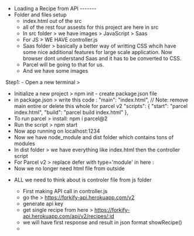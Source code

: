 - Loading a Recipe from API -------
- Folder and files setup
  - index.html out of the src
  - all of the rest four assests for this project are here in src
  - In src folder > we have images > JavaScript > Saas
  - For JS > WE HAVE controller.js
  - Saas folder > basically a better way of writting CSS whcih have some nice additional features for large scale application. Now browser dont understand Saas and it has to be converted to CSS.
  - Parcel will be going to that for us.
  - And we have some images

Step1: - Open a new terminal >

- Initialize a new project > npm init - create package.json file
- in package.json > write this code :
  "main": "index.html", // Note: remove main entire or delete this whole for parcel v2
  "scripts": {
  "start": "parcel index.html",
  "build": "parcel build index.html"
  },
- To run parcel > install: npm i parcel@2
- Run the script > npm start
- Now app running on localhost:1234
- Now we have node_module and dist folder which contains tons of modules
- In dist folder > we have everything like index.html then the controller script
- For Parcel v2 > replace defer with type='module' in here :<script defer src="src/js/controller.js"></script>
- Now we no longer need html file from outside

* ALL we need to think about is controler file from js folder

  - First making API call in controller.js
  - go the > https://forkify-api.herokuapp.com/v2
  - generate api key
  - get single recipe from here > https://forkify-api.herokuapp.com/api/v2/recipes/:id
  - we will have first response and result in json format showRecipe()
  -
